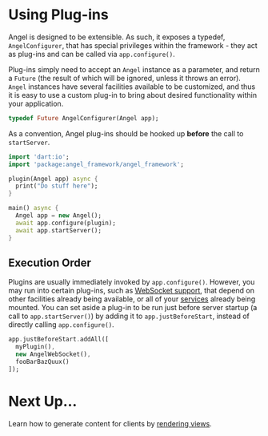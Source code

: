 # Using Plug-ins
Angel is designed to be extensible. As such, it exposes a typedef, `AngelConfigurer`, that has special privileges within the framework - they act as plug-ins and can be called via `app.configure()`.

Plug-ins simply need to accept an `Angel` instance as a parameter, and return a `Future` (the result of which will be ignored, unless it throws an error). `Angel` instances have several facilities available to be customized, and thus it is easy to use a custom plug-in to bring about desired functionality within your application.

```dart
typedef Future AngelConfigurer(Angel app);
```

As a convention, Angel plug-ins should be hooked up **before** the call to `startServer`.

```dart
import 'dart:io';
import 'package:angel_framework/angel_framework';

plugin(Angel app) async {
  print("Do stuff here");
}

main() async {
  Angel app = new Angel();
  await app.configure(plugin);
  await app.startServer();
}
```

## Execution Order
Plugins are usually immediately invoked by `app.configure()`. However, you may run into certain plug-ins, such as [WebSocket support](https://github.com/angel-dart/websocket), that depend on other facilities already being available, or all of your [services](../services/service-basics.md) already being mounted. You can set aside a plug-in to be run just before server startup (a call to `app.startServer()`) by adding it to `app.justBeforeStart`, instead of directly calling `app.configure()`.

```dart
app.justBeforeStart.addAll([
  myPlugin(),
  new AngelWebSocket(),
  fooBarBazQuux()
]);
```

# Next Up...
Learn how to generate content for clients by [rendering views](rendering-views.md).
